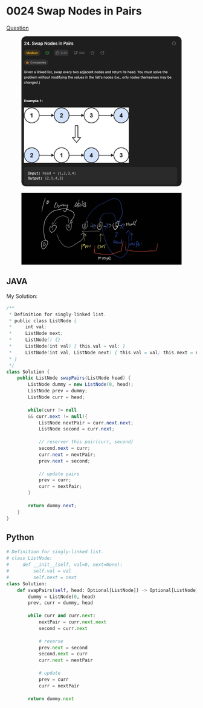 # 0024 Swap Nodes in Pairs

[Question](https://leetcode.com/problems/swap-nodes-in-pairs/description/)

<figure><img src="../.gitbook/assets/image (4) (10).png" alt=""><figcaption></figcaption></figure>

<figure><img src="../.gitbook/assets/image (10) (1).png" alt=""><figcaption></figcaption></figure>

## JAVA

My Solution:

```java
/**
 * Definition for singly-linked list.
 * public class ListNode {
 *     int val;
 *     ListNode next;
 *     ListNode() {}
 *     ListNode(int val) { this.val = val; }
 *     ListNode(int val, ListNode next) { this.val = val; this.next = next; }
 * }
 */
class Solution {
    public ListNode swapPairs(ListNode head) {
        ListNode dummy = new ListNode(0, head);
        ListNode prev = dummy;
        ListNode curr = head;

        while(curr != null
        && curr.next != null){
            ListNode nextPair = curr.next.next;
            ListNode second = curr.next;

            // reserver this pair(curr, second)
            second.next = curr;
            curr.next = nextPair;
            prev.next = second;

            // update pairs
            prev = curr;
            curr = nextPair;
        }

        return dummy.next;
    }
}
```



## Python

```python
# Definition for singly-linked list.
# class ListNode:
#     def __init__(self, val=0, next=None):
#         self.val = val
#         self.next = next
class Solution:
    def swapPairs(self, head: Optional[ListNode]) -> Optional[ListNode]:
        dummy = ListNode(0, head)
        prev, curr = dummy, head

        while curr and curr.next:
            nextPair = curr.next.next
            second = curr.next

            # reverse
            prev.next = second
            second.next = curr
            curr.next = nextPair

            # update
            prev = curr
            curr = nextPair

        return dummy.next
```
